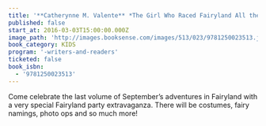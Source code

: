 ```yaml
---
title: '**Catherynne M. Valente** *The Girl Who Raced Fairyland All the Way Home*'
published: false
start_at: 2016-03-03T15:00:00.000Z
image_path: 'http://images.booksense.com/images/513/023/9781250023513.jpg'
book_category: KIDS
program: '-writers-and-readers'
ticketed: false
book_isbn:
  - '9781250023513'
---
```


Come celebrate the last volume of September’s adventures in Fairyland with a very special Fairyland party extravaganza. There will be costumes, fairy namings, photo ops and so much more!